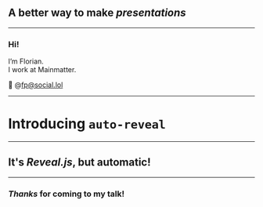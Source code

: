 <!-- .slide: data-bg-ocean -->

## A better way to make *presentations*

---

### Hi!

I’m Florian.<br>
I work at Mainmatter.

🐘 @fp@social.lol


---

<!-- .slide: data-bg-ocean -->

# Introducing `auto-reveal`

---

<!-- .slide: data-bg-ocean -->

## It's *Reveal.js*, but automatic!

---


<!-- .slide: data-bg-ocean -->

### *Thanks* for coming to my talk!
